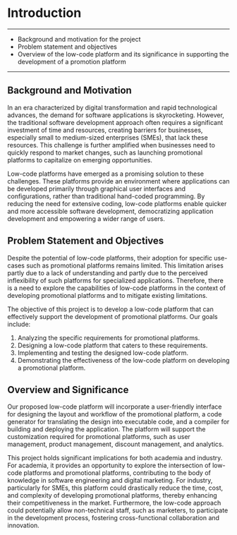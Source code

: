 # Introduction

***

- Background and motivation for the project
- Problem statement and objectives
- Overview of the low-code platform and its significance in supporting the development of a promotion platform

***

## Background and Motivation

In an era characterized by digital transformation and rapid technological advances, the demand for software applications is skyrocketing. However, the traditional software development approach often requires a significant investment of time and resources, creating barriers for businesses, especially small to medium-sized enterprises (SMEs), that lack these resources. This challenge is further amplified when businesses need to quickly respond to market changes, such as launching promotional platforms to capitalize on emerging opportunities.

Low-code platforms have emerged as a promising solution to these challenges. These platforms provide an environment where applications can be developed primarily through graphical user interfaces and configurations, rather than traditional hand-coded programming. By reducing the need for extensive coding, low-code platforms enable quicker and more accessible software development, democratizing application development and empowering a wider range of users.

## Problem Statement and Objectives

Despite the potential of low-code platforms, their adoption for specific use-cases such as promotional platforms remains limited. This limitation arises partly due to a lack of understanding and partly due to the perceived inflexibility of such platforms for specialized applications. Therefore, there is a need to explore the capabilities of low-code platforms in the context of developing promotional platforms and to mitigate existing limitations.

The objective of this project is to develop a low-code platform that can effectively support the development of promotional platforms. Our goals include:

1. Analyzing the specific requirements for promotional platforms.
2. Designing a low-code platform that caters to these requirements.
3. Implementing and testing the designed low-code platform.
4. Demonstrating the effectiveness of the low-code platform on developing a promotional platform.

## Overview and Significance

Our proposed low-code platform will incorporate a user-friendly interface for designing the layout and workflow of the promotional platform, a code generator for translating the design into executable code, and a compiler for building and deploying the application. The platform will support the customization required for promotional platforms, such as user management, product management, discount management, and analytics.

This project holds significant implications for both academia and industry. For academia, it provides an opportunity to explore the intersection of low-code platforms and promotional platforms, contributing to the body of knowledge in software engineering and digital marketing. For industry, particularly for SMEs, this platform could drastically reduce the time, cost, and complexity of developing promotional platforms, thereby enhancing their competitiveness in the market. Furthermore, the low-code approach could potentially allow non-technical staff, such as marketers, to participate in the development process, fostering cross-functional collaboration and innovation.